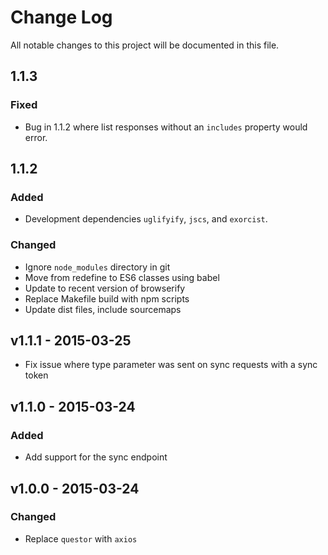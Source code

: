 # Change Log
All notable changes to this project will be documented in this file.

## 1.1.3
### Fixed
- Bug in 1.1.2 where list responses without an `includes` property would error.

## 1.1.2
### Added
- Development dependencies `uglifyify`, `jscs`, and `exorcist`.

### Changed
- Ignore `node_modules` directory in git
- Move from redefine to ES6 classes using babel
- Update to recent version of browserify
- Replace Makefile build with npm scripts
- Update dist files, include sourcemaps

## v1.1.1 - 2015-03-25
- Fix issue where type parameter was sent on sync requests with a sync
  token

## v1.1.0 - 2015-03-24
### Added
- Add support for the sync endpoint

## v1.0.0 - 2015-03-24
### Changed
- Replace `questor` with `axios`
